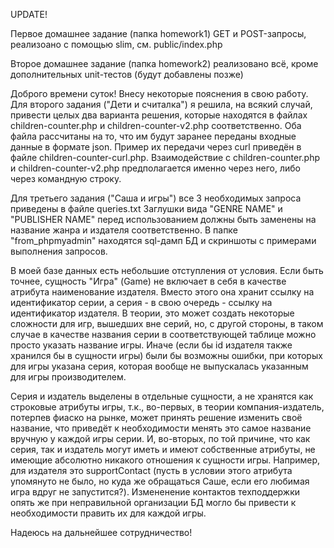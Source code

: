 UPDATE!

Первое домашнее задание (папка homework1) GET и POST-запросы, реализоано с помощью slim, см. public/index.php

Второе домашнее задание (папка homework2) реализовано всё, кроме дополнительных unit-тестов (будут добавлены позже)


Доброго времени суток! Внесу некоторые пояснения в свою работу.
Для второго задания ("Дети и считалка") я решила, на всякий случай, привести целых два варианта решения, которые находятся в файлах children-counter.php и children-counter-v2.php соответственно. Оба файла рассчитаны на то, что им будут заранее переданы входные данные в формате json. Пример их передачи через curl приведён в файле children-counter-curl.php. Взаимодействие с children-counter.php и children-counter-v2.php предполагается именно через него, либо через командную строку.

Для третьего задания ("Саша и игры") все 3 необходимых запроса приведены в файле queries.txt Заглушки вида "GENRE NAME" и "PUBLISHER NAME" перед использованием должны быть заменены на название жанра и издателя соответственно. В папке "from_phpmyadmin" находятся sql-дамп БД и скриншоты с примерами выполнения запросов.

В моей базе данных есть небольшие отступления от условия. Если быть точнее, сущность "Игра" (Game) не включает в себя в качестве атрибута наименование издателя. Вместо этого она хранит ссылку на идентификатор серии, а серия - в свою очередь - ссылку на идентификатор издателя. В теории, это может создать некоторые сложности для игр, вышедших вне серий, но, с другой стороны, в таком случае в качестве названия серии в соответствующей таблице можно просто указать название игры. Иначе (если бы id издателя также хранился бы в сущности игры) были бы возможны ошибки, при которых для игры указана серия, которая вообще не выпускалась указанным для игры производителем.

Серия и издатель выделены в отдельные сущности, а не хранятся как строковые атрибуты игры, т.к., во-первых, в теории компания-издатель, потерпев фиаско на рынке, может принять решение изменить своё название, что приведёт к необходимости менять это самое название вручную у каждой игры серии. И, во-вторых, по той причине, что как серия, так и издатель могут иметь и имеют собственные атрибуты, не имеющие абсолютно никакого отношения к сущности игры. Например, для издателя это supportContact (пусть в условии этого атрибута упомянуто не было, но куда же обращаться Саше, если его любимая игра вдруг не запустится?). Измененение контактов техподдержки опять же при неправильной организации БД могло бы привести к необходимости править их для каждой игры.

Надеюсь на дальнейшее сотрудничество!
